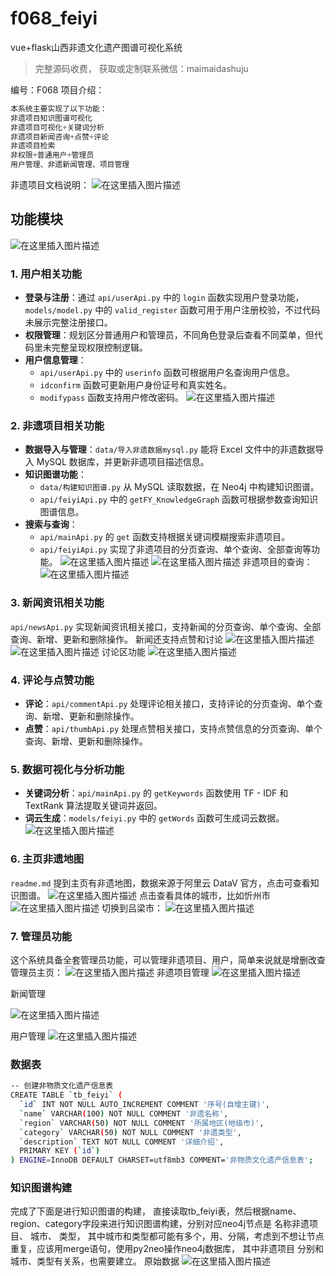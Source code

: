 # f068_feiyi
vue+flask山西非遗文化遗产图谱可视化系统

> 完整源码收费， 获取或定制联系微信：maimaidashuju 

编号：F068
项目介绍：

```python
本系统主要实现了以下功能：
非遗项目知识图谱可视化
非遗项目可视化+关键词分析
非遗项目新闻咨询+点赞+评论
非遗项目检索
非权限+普通用户+管理员
用户管理、非遗新闻管理、项目管理
```
非遗项目文档说明：
![在这里插入图片描述](非遗项目文档说明.png)

## 功能模块
![在这里插入图片描述](模块图.png)
### **1. 用户相关功能**

- **登录与注册**：通过 `api/userApi.py` 中的 `login` 函数实现用户登录功能，`models/model.py` 中的 `valid_register` 函数可用于用户注册校验，不过代码未展示完整注册接口。
- **权限管理**：规划区分普通用户和管理员，不同角色登录后查看不同菜单，但代码里未完整呈现权限控制逻辑。
- **用户信息管理**：
    - `api/userApi.py` 中的 `userinfo` 函数可根据用户名查询用户信息。
    - `idconfirm` 函数可更新用户身份证号和真实姓名。
    - `modifypass` 函数支持用户修改密码。
![在这里插入图片描述](登录.png)

### **2. 非遗项目相关功能**

- **数据导入与管理**：`data/导入非遗数据mysql.py` 能将 Excel 文件中的非遗数据导入 MySQL 数据库，并更新非遗项目描述信息。
- **知识图谱功能**：
    - `data/构建知识图谱.py` 从 MySQL 读取数据，在 Neo4j 中构建知识图谱。
    - `api/feiyiApi.py` 中的 `getFY_KnowledgeGraph` 函数可根据参数查询知识图谱信息。
- **搜索与查询**：
    - `api/mainApi.py` 的 `get` 函数支持根据关键词模糊搜索非遗项目。
    - `api/feiyiApi.py` 实现了非遗项目的分页查询、单个查询、全部查询等功能。
![在这里插入图片描述](知识图谱按照城市查询.png)
![在这里插入图片描述](知识图谱可视化.png)
非遗项目的查询：
![在这里插入图片描述](非遗项目查询.png)

### **3. 新闻资讯相关功能**

`api/newsApi.py` 实现新闻资讯相关接口，支持新闻的分页查询、单个查询、全部查询、新增、更新和删除操作。
新闻还支持点赞和讨论
![在这里插入图片描述](非遗新闻.png)
![在这里插入图片描述](非遗新闻详情.png)
讨论区功能
![在这里插入图片描述](讨论区.png)

### **4. 评论与点赞功能**

- **评论**：`api/commentApi.py` 处理评论相关接口，支持评论的分页查询、单个查询、新增、更新和删除操作。
- **点赞**：`api/thumbApi.py` 处理点赞相关接口，支持点赞信息的分页查询、单个查询、新增、更新和删除操作。

### **5. 数据可视化与分析功能**

- **关键词分析**：`api/mainApi.py` 的 `getKeywords` 函数使用 TF - IDF 和 TextRank 算法提取关键词并返回。
- **词云生成**：`models/feiyi.py` 中的 `getWords` 函数可生成词云数据。
![在这里插入图片描述](关键词分析.png)

### **6. 主页非遗地图**

`readme.md` 提到主页有非遗地图，数据来源于阿里云 DataV 官方，点击可查看知识图谱。
![在这里插入图片描述](知识图谱可视化.png)
点击查看具体的城市，比如忻州市
![在这里插入图片描述](某一个城市非遗情况点击图谱.png)
切换到吕梁市：
![在这里插入图片描述](另一个城市.png)

### **7. 管理员功能**
这个系统具备全套管理员功能，可以管理非遗项目、用户，简单来说就是增删改查
管理员主页：
![在这里插入图片描述](管理员登录主页.png)
非遗项目管理
![在这里插入图片描述](非遗项目管理.png)

新闻管理


![在这里插入图片描述](新闻管理.png)


用户管理
![在这里插入图片描述](用户管理.png)

### 数据表

```bash
-- 创建非物质文化遗产信息表
CREATE TABLE `tb_feiyi` (
  `id` INT NOT NULL AUTO_INCREMENT COMMENT '序号(自增主键)',
  `name` VARCHAR(100) NOT NULL COMMENT '非遗名称',
  `region` VARCHAR(50) NOT NULL COMMENT '所属地区(地级市)',
  `category` VARCHAR(50) NOT NULL COMMENT '非遗类型',
  `description` TEXT NOT NULL COMMENT '详细介绍',
  PRIMARY KEY (`id`)
) ENGINE=InnoDB DEFAULT CHARSET=utf8mb3 COMMENT='非物质文化遗产信息表';
```

### 知识图谱构建

完成了下面是进行知识图谱的构建， 直接读取tb_feiyi表，然后根据name、region、category字段来进行知识图谱构建，分别对应neo4j节点是 名称非遗项目、 城市、 类型， 其中城市和类型都可能有多个，用、分隔，考虑到不想让节点重复，应该用merge语句，使用py2neo操作neo4j数据库， 其中非遗项目 分别和城市、类型有关系，也需要建立。
原始数据
![在这里插入图片描述](原始数据.png)

